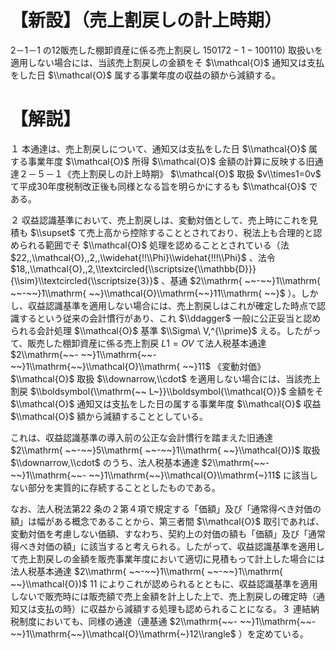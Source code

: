 # 【新設】（売上割戻しの計上時期）

2－1－1 の12販売した棚卸資産に係る売上割戻し $150172-1-100110)$ 取扱いを適用しない場合には、当該売上割戻しの金額をそ $\\mathcal{O}$ 通知又は支払をした日 $\\mathcal{O}$ 属する事業年度の収益の額から減額する。

# 【解説】

１ 本通達は、売上割戻しについて、通知又は支払をした日 $\\mathcal{O}$ 属する事業年度 $\\mathcal{O}$ 所得 $\\mathcal{O}$ 金額の計算に反映する旧通達２－５－１《売上割戻しの計上時期》 $\\mathcal{O}$ 取扱 $v\\times1=0v$ て平成30年度税制改正後も同様となる旨を明らかにするも $\\mathcal{O}$ である。

２ 収益認識基準において、売上割戻しは、変動対価として、売上時にこれを見積も $\\supset$ て売上高から控除することとされており、税法上も合理的と認められる範囲でそ $\\mathcal{O}$ 処理を認めることとされている（法 $22,,\\mathcal{O},,2,,\\widehat{!!\\Phi}\\widehat{!!!\\Phi}$ 、法令 $18,,\\mathcal{O},,2,\\textcircled{\\scriptsize{\\mathbb{D}}}{\\sim}\\textcircled{\\scriptsize{3}}$ 、基通 $2\\mathrm{ ~~-~~}1\\mathrm{ ~~-~~}1\\mathrm{ ~~}\\mathcal{O}\\mathrm{~~}11\\mathrm{ ~~}$ ）。しかし、収益認識基準を適用しない場合には、売上割戻しはこれが確定した時点で認識するという従来の会計慣行があり、これ $\\ddagger$ 一般に公正妥当と認められる会計処理 $\\mathcal{O}$ 基準 $\\Sigma\ V,^{\\prime}$ える。したがって、販売した棚卸資産に係る売上割戻 $L1=O V$ て法人税基本通達 $2\\mathrm{~~- ~~}1\\mathrm{~~- ~~}1\\mathrm{~~}\\mathcal{O}\\mathrm{ ~~}11$ 《変動対価》 $\\mathcal{O}$ 取扱 $\\downarrow,\\cdot$ を適用しない場合には、当該売上割戻 $\\boldsymbol{\\mathrm{~~ L~}}\\boldsymbol{\\mathcal{O}}$ 金額をそ $\\mathcal{O}$ 通知又は支払をした日の属する事業年度 $\\mathcal{O}$ 収益 $\\mathcal{O}$ 額から減額することとしている。

これは、収益認識基準の導入前の公正な会計慣行を踏まえた旧通達 $2\\mathrm{ ~~-~~}5\\mathrm{ ~~-~~}1\\mathrm{ ~~}\\mathcal{O})$ 取扱 $\\downarrow,\\cdot$ のうち、法人税基本通達 $2\\mathrm{~~- ~~}1\\mathrm{~~- ~~}1\\mathrm{~~}\\mathcal{O}\\mathrm{~}11$ に該当しない部分を実質的に存続することとしたものである。

なお、法人税法第22 条の２第４項で規定する「価額」及び「通常得べき対価の額」は幅がある概念であることから、第三者間 $\\mathcal{O}$ 取引であれば、変動対価を考慮しない価額、すなわち、契約上の対価の額も「価額」及び「通常得べき対価の額」に該当すると考えられる。したがって、収益認識基準を適用して売上割戻しの金額を販売事業年度において適切に見積もって計上した場合には法人税基本通達 $2\\mathrm{ ~~-~~}1\\mathrm{ ~~-~~}1\\mathrm{ ~~}\\mathcal{O})$ 11 によりこれが認められるとともに、収益認識基準を適用しないで販売時には販売額で売上金額を計上した上で、売上割戻しの確定時（通知又は支払の時）に収益から減額する処理も認められることになる。３ 連結納税制度においても、同様の通達（連基通 $2\\mathrm{~~- ~~}1\\mathrm{~~- ~~}1\\mathrm{~~}\\mathcal{O}\\mathrm{~}12\\rangle$ ）を定めている。